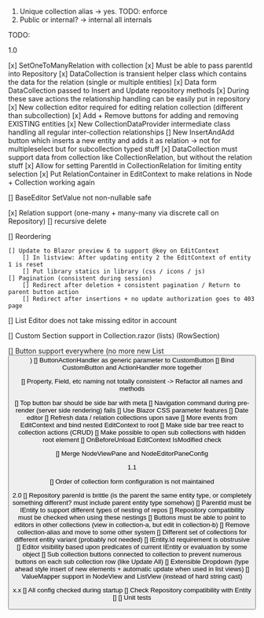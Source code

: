 1. Unique collection alias -> yes. TODO: enforce
2. Public or internal? -> internal all internals 

TODO:

1.0

[x] SetOneToManyRelation with collection 
    [x] Must be able to pass parentId into Repository
    [x] DataCollection is transient helper class which contains the data for the relation (single or multiple entities)
    [x] Data form DataCollection passed to Insert and Update repository methods
        [x] During these save actions the relationship handling can be easily put in repository
    [x] New collection editor required for editing relation collection (different than subcollection)
    [x] Add + Remove buttons for adding and removing EXISTING entities 
    [x] New CollectionDataProvider intermediate class handling all regular inter-collection relationships
    [] New InsertAndAdd button which inserts a new entity and adds it as relation 
        -> not for multipleselect but for subcollection typed stuff
    [x] DataCollection must support data from collection like CollectionRelation, but without the relation stuff
    [x] Allow for setting ParentId in CollectionRelation for limiting entity selection
    [x] Put RelationContainer in EditContext to make relations in Node + Collection working again

[] BaseEditor SetValue not non-nullable safe

[x] Relation support (one-many + many-many via discrete call on Repository) 
    [] recursive delete 

[] Reordering

    [] Update to Blazor preview 6 to support @key on EditContext
        [] In listview: After updating entity 2 the EditContext of entity 1 is reset
        [] Put library statics in library (css / icons / js)
    [] Pagination (consistent during session)
        [] Redirect after deletion + consistent pagination / Return to parent button action
        [] Redirect after insertions + no update authorization goes to 403 page

[] List Editor does not take missing editor in account

[] Custom Section support in Collection.razor (lists) (RowSection)

[] Button support everywhere (no more new List<Button>)
    [] ButtonActionHandler as generic parameter to CustomButton
    [] Bind CustomButton and ActionHandler more together

[] Property, Field, etc naming not totally consistent -> Refactor all names and methods

[] Top button bar should be side bar with meta
[] Navigation command during pre-render (server side rendering) fails
[] Use Blazor CSS parameter features
[] Date editor
[] Refresh data / relation collections upon save
    [] More events from EditContext and bind nested EditContext to root
    [] Make side bar tree react to collection actions (CRUD)
        [] Make possible to open sub collections with hidden root element
    [] OnBeforeUnload EditContext IsModified check

[] Merge NodeViewPane and NodeEditorPaneConfig

1.1

[] Order of collection form configuration is not maintained

2.0
[] Repository parenId is brittle (is the parent the same entity type, or completely something different? must include parent entity type somehow)
    [] ParentId must be IEntity to support different types of nesting of repos
    [] Repository compatibility must be checked when using these nestings
    [] Buttons must be able to point to editors in other collections (view in collection-a, but edit in collection-b)
    [] Remove collection-alias and move to some other system
[] Different set of collections for different entity variant (probably not needed)
[] IEntity.Id requirement is obstrusive
[] Editor visibility based upon predicates of current IEntity or evaluation by some object
[] Sub collection buttons connected to collection to prevent numerous buttons on each sub collection row (like Update All)
[] Extensible Dropdown (type ahead style insert of new elements + automatic update when used in list views)
[] ValueMapper support in NodeView and ListView (instead of hard string cast)

x.x
[] All config checked during startup
    [] Check Repository compatibility with Entity
    []
[] Unit tests